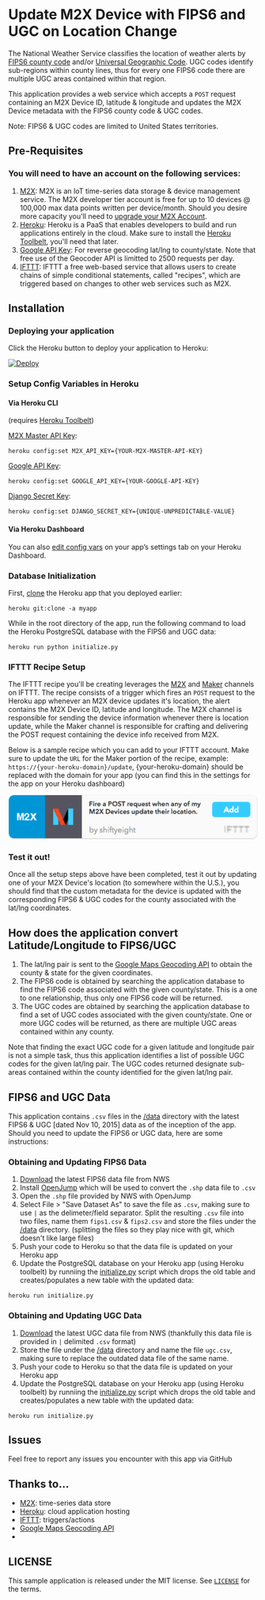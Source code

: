 # Update M2X Device with FIPS6 and UGC on Location Change

The National Weather Service classifies the location of weather alerts by [FIPS6 county code](https://en.wikipedia.org/wiki/FIPS_county_code) and/or [Universal Geographic Code](http://www.nws.noaa.gov/emwin/winugc.htm). UGC codes identify sub-regions within county lines, thus for every one FIPS6 code there are multiple UGC areas contained within that region.

This application provides a web service which accepts a `POST` request containing an M2X Device ID, latitude & longitude and updates the M2X Device metadata with the FIPS6 county code & UGC codes.

Note: FIPS6 & UGC codes are limited to United States territories.

## Pre-Requisites

### You will need to have an account on the following services:

1. [M2X](https://m2x.att.com/signup): M2X is an IoT time-series data storage & device management service. The M2X developer tier account is free for up to 10 devices @ 100,000 max data points written per device/month. Should you desire more capacity you'll need to [upgrade your M2X Account](https://m2x.att.com/pricing).
2. [Heroku](https://www.heroku.com/): Heroku is a PaaS that enables developers to build and run applications entirely in the cloud. Make sure to install the [Heroku Toolbelt](https://toolbelt.heroku.com/), you'll need that later.
3. [Google API Key](https://developers.google.com/maps/documentation/geocoding/get-api-key): For reverse geocoding lat/lng to county/state. Note that free use of the Geocoder API is limitted to 2500 requests per day.
4. [IFTTT](https://ifttt.com): IFTTT a free web-based service that allows users to create chains of simple conditional statements, called "recipes", which are triggered based on changes to other web services such as M2X.

## Installation

### Deploying your application

Click the Heroku button to deploy your application to Heroku:

[![Deploy](https://www.herokucdn.com/deploy/button.png)](https://heroku.com/deploy)

### Setup Config Variables in Heroku

#### Via Heroku CLI
(requires [Heroku Toolbelt](https://toolbelt.heroku.com/))

[M2X Master API Key](https://m2x.att.com/developer/documentation/v2/overview#API-Keys):
```
heroku config:set M2X_API_KEY={YOUR-M2X-MASTER-API-KEY}
```

[Google API Key](https://developers.google.com/maps/documentation/geocoding/get-api-key):
```
heroku config:set GOOGLE_API_KEY={YOUR-GOOGLE-API-KEY}
```

[Django Secret Key](https://docs.djangoproject.com/en/1.9/ref/settings/#secret-key):
```
heroku config:set DJANGO_SECRET_KEY={UNIQUE-UNPREDICTABLE-VALUE}
```


#### Via Heroku Dashboard

You can also [edit config vars](https://devcenter.heroku.com/articles/config-vars#setting-up-config-vars-for-a-deployed-application) on your app’s settings tab on your Heroku Dashboard.

### Database Initialization

First, [clone](https://devcenter.heroku.com/articles/git-clone-heroku-app) the Heroku app that you deployed earlier:

```
heroku git:clone -a myapp
```

While in the root directory of the app, run the following command to load the Heroku PostgreSQL database  with the FIPS6 and UGC data:

```
heroku run python initialize.py
```

### IFTTT Recipe Setup

The IFTTT recipe you'll be creating leverages the [M2X](https://ifttt.com/attm2x) and [Maker](https://ifttt.com/maker) channels on IFTTT. The recipe consists of a trigger which fires an `POST` request to the Heroku app whenever an M2X device updates it's location, the alert contains the M2X Device ID, latitude and longitude. The M2X channel is responsible for sending the device information whenever there is location update, while the Maker channel is responsible for crafting and delivering the POST request containing the device info received from M2X.

Below is a sample recipe which you can add to your IFTTT account. Make sure to update the `URL` for the Maker portion of the recipe, example: `https://{your-heroku-domain}/update`, {your-heroku-domain} should be replaced with the domain for your app (you can find this in the settings for the app on your Heroku dashboard)

<a href="https://ifttt.com/view_embed_recipe/380504-fire-a-post-request-when-any-of-my-m2x-devices-update-their-location" target = "_blank" class="embed_recipe embed_recipe-l_69" id= "embed_recipe-380504">![IFTTT Recipe](images/ifttt_recipe.png)</a>

### Test it out!

Once all the setup steps above have been completed, test it out by updating one of your M2X Device's location (to somewhere within the U.S.), you should find that the custom metadata for the device is updated with the corresponding FIPS6 & UGC codes for the county associated with the lat/lng coordinates.

## How does the application convert Latitude/Longitude to FIPS6/UGC

1. The lat/lng pair is sent to the [Google Maps Geocoding API](https://developers.google.com/maps/documentation/geocoding/intro#ReverseGeocoding) to obtain the county & state for the given coordinates.
2. The FIPS6 code is obtained by searching the application database to find the FIPS6 code associated with the given county/state. This is a one to one relationship, thus only one FIPS6 code will be returned.
3. The UGC codes are obtained by searching the application database to find a set of UGC codes associated with the given county/state. One or more UGC codes will be returned, as there are multiple UGC areas contained within any county.

Note that finding the exact UGC code for a given latitude and longitude pair is not a simple task, thus this application identifies a list of possible UGC codes for the given lat/lng pair. The UGC codes returned designate sub-areas contained within the county identified for the given lat/lng pair.

## FIPS6 and UGC Data

This application contains `.csv` files in the [/data](/data) directory with the latest FIPS6 & UGC [dated Nov 10, 2015] data as of the inception of the app. Should you need to update the FIPS6 or UGC data, here are some instructions:

### Obtaining and Updating FIPS6 Data

1. [Download](http://www.nws.noaa.gov/geodata/catalog/county/html/county.htm) the latest FIPS6 data file from NWS
2. Install [OpenJump](http://www.openjump.org/) which will be used to convert the `.shp` data file to `.csv`
3. Open the `.shp` file provided by NWS with OpenJump
4. Select File > "Save Dataset As" to save the file as `.csv`, making sure to use `|` as the delimeter/field separator. Split the resulting `.csv` file into two files, name them `fips1.csv` & `fips2.csv` and store the files under the [/data](/data) directory. (splitting the files so they play nice with git, which doesn't like large files)
5. Push your code to Heroku so that the data file is updated on your Heroku app
6. Update the PostgreSQL database on your Heroku app (using Heroku toolbelt) by runniing the [initialize.py](initialize.py) script which drops the old table and creates/populates a new table with the updated data:

```
heroku run initialize.py
```

### Obtaining and Updating UGC Data

1. [Download](http://www.nws.noaa.gov/geodata/catalog/wsom/html/cntyzone.htm) the latest UGC data file from NWS (thankfully this data file is provided in  `|` delimited `.csv` format)
2. Store the file under the [/data](/data) directory and name the file `ugc.csv`, making sure to replace the outdated data file of the same name.
3. Push your code to Heroku so that the data file is updated on your Heroku app
4. Update the PostgreSQL database on your Heroku app (using Heroku toolbelt) by runniing the [initialize.py](initialize.py) script which drops the old table and creates/populates a new table with the updated data:

```
heroku run initialize.py
```

## Issues

Feel free to report any issues you encounter with this app via GitHub

## Thanks to...
* [M2X](https://m2x.att.com): time-series data store
* [Heroku](https://www.heroku.com): cloud application hosting
* [IFTTT](https://ifttt.com): triggers/actions
* [Google Maps Geocoding API](https://developers.google.com/maps/documentation/geocoding/intro#ReverseGeocoding)
* [National Weather Service Alerts]: http://alerts.weather.gov

## LICENSE

This sample application is released under the MIT license. See [`LICENSE`](LICENSE) for the terms.
